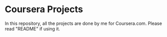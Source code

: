 # Coursera Projects
 In this repository, all the projects are done by me for Coursera.com. Please read "README" if using it.
